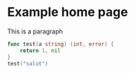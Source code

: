 # Example home page

This is a paragraph

```go
func test(a string) (int, error) {
    return 1, nil
}
test("salut")
```

